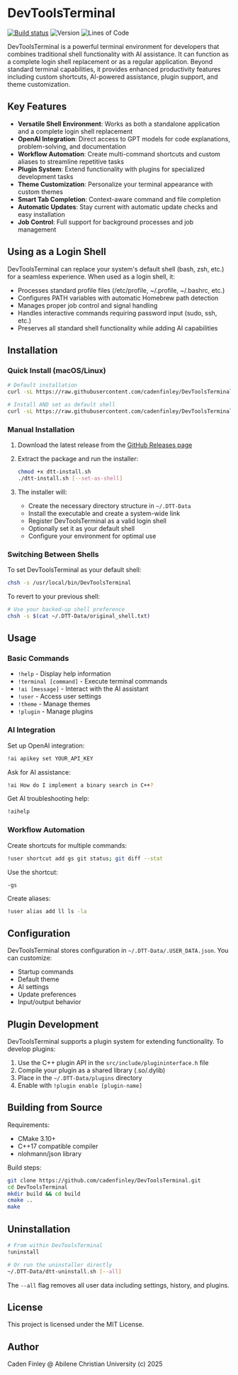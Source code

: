 # DevToolsTerminal

[![Build status](https://ci.appveyor.com/api/projects/status/dqk13klgh9d22bu5?svg=true)](https://ci.appveyor.com/project/CadenFinley/devtoolsterminal)
![Version](https://img.shields.io/github/v/release/CadenFinley/DevToolsTerminal?label=version&color=blue)
![Lines of Code](https://img.shields.io/badge/lines%20of%20code-10398-green)

DevToolsTerminal is a powerful terminal environment for developers that combines traditional shell functionality with AI assistance. It can function as a complete login shell replacement or as a regular application. Beyond standard terminal capabilities, it provides enhanced productivity features including custom shortcuts, AI-powered assistance, plugin support, and theme customization.

## Key Features

- **Versatile Shell Environment**: Works as both a standalone application and a complete login shell replacement
- **OpenAI Integration**: Direct access to GPT models for code explanations, problem-solving, and documentation
- **Workflow Automation**: Create multi-command shortcuts and custom aliases to streamline repetitive tasks
- **Plugin System**: Extend functionality with plugins for specialized development tasks
- **Theme Customization**: Personalize your terminal appearance with custom themes
- **Smart Tab Completion**: Context-aware command and file completion
- **Automatic Updates**: Stay current with automatic update checks and easy installation
- **Job Control**: Full support for background processes and job management

## Using as a Login Shell

DevToolsTerminal can replace your system's default shell (bash, zsh, etc.) for a seamless experience. When used as a login shell, it:

- Processes standard profile files (/etc/profile, ~/.profile, ~/.bashrc, etc.)
- Configures PATH variables with automatic Homebrew path detection
- Manages proper job control and signal handling
- Handles interactive commands requiring password input (sudo, ssh, etc.)
- Preserves all standard shell functionality while adding AI capabilities

## Installation

### Quick Install (macOS/Linux)

```sh
# Default installation
curl -sL https://raw.githubusercontent.com/cadenfinley/DevToolsTerminal/main/tool-scripts/dtt-install.sh | bash
```

```sh
# Install AND set as default shell
curl -sL https://raw.githubusercontent.com/cadenfinley/DevToolsTerminal/main/tool-scripts/dtt-install.sh | bash -s -- --set-as-shell
```

### Manual Installation

1. Download the latest release from the [GitHub Releases page](https://github.com/cadenfinley/DevToolsTerminal/releases)
2. Extract the package and run the installer:
   ```sh
   chmod +x dtt-install.sh
   ./dtt-install.sh [--set-as-shell]
   ```

3. The installer will:
   - Create the necessary directory structure in `~/.DTT-Data`
   - Install the executable and create a system-wide link
   - Register DevToolsTerminal as a valid login shell
   - Optionally set it as your default shell
   - Configure your environment for optimal use

### Switching Between Shells

To set DevToolsTerminal as your default shell:
```sh
chsh -s /usr/local/bin/DevToolsTerminal
```

To revert to your previous shell:
```sh
# Use your backed-up shell preference
chsh -s $(cat ~/.DTT-Data/original_shell.txt)
```

## Usage

### Basic Commands

- `!help` - Display help information
- `!terminal [command]` - Execute terminal commands
- `!ai [message]` - Interact with the AI assistant
- `!user` - Access user settings
- `!theme` - Manage themes
- `!plugin` - Manage plugins

### AI Integration

Set up OpenAI integration:
```sh
!ai apikey set YOUR_API_KEY
```

Ask for AI assistance:
```sh
!ai How do I implement a binary search in C++?
```

Get AI troubleshooting help:
```sh
!aihelp
```

### Workflow Automation

Create shortcuts for multiple commands:
```sh
!user shortcut add gs git status; git diff --stat
```

Use the shortcut:
```
-gs
```

Create aliases:
```sh
!user alias add ll ls -la
```

## Configuration

DevToolsTerminal stores configuration in `~/.DTT-Data/.USER_DATA.json`. You can customize:

- Startup commands
- Default theme
- AI settings
- Update preferences
- Input/output behavior

## Plugin Development

DevToolsTerminal supports a plugin system for extending functionality. To develop plugins:

1. Use the C++ plugin API in the `src/include/plugininterface.h` file
2. Compile your plugin as a shared library (.so/.dylib)
3. Place in the `~/.DTT-Data/plugins` directory
4. Enable with `!plugin enable [plugin-name]`

## Building from Source

Requirements:
- CMake 3.10+
- C++17 compatible compiler
- nlohmann/json library

Build steps:
```sh
git clone https://github.com/cadenfinley/DevToolsTerminal.git
cd DevToolsTerminal
mkdir build && cd build
cmake ..
make
```

## Uninstallation

```sh
# From within DevToolsTerminal
!uninstall

# Or run the uninstaller directly
~/.DTT-Data/dtt-uninstall.sh [--all]
```

The `--all` flag removes all user data including settings, history, and plugins.

## License

This project is licensed under the MIT License.

## Author

Caden Finley @ Abilene Christian University (c) 2025
